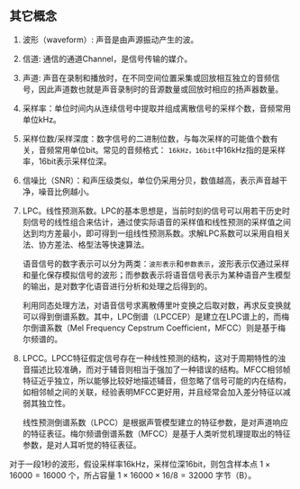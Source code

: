 ## 其它概念

1.  波形（waveform）: 声音是由声源振动产生的波。

2.  信道: 通信的通道Channel，是信号传输的媒介。

3.  声道:
    声音在录制和播放时，在不同空间位置采集或回放相互独立的音频信号，因此声道数也就是声音录制时的音源数量或回放时相应的扬声器数量。

4.  采样率：单位时间内从连续信号中提取并组成离散信号的采样个数，音频常用单位kHz。

5.  采样位数/采样深度：数字信号的二进制位数，与每次采样的可能值个数有关，音频常用单位bit。常见的音频格式：
    `16kHz，16bit`中16kHz指的是采样率，16bit表示采样位深。

6.  信噪比（SNR）：和声压级类似，单位仍采用分贝，数值越高，表示声音越干净，噪音比例越小。

7.  LPC。线性预测系数。LPC的基本思想是，当前时刻的信号可以用若干历史时刻信号的线性组合来估计，通过使实际语音的采样值和线性预测的采样值之间达到均方差最小，即可得到一组线性预测系数。求解LPC系数可以采用自相关法、协方差法、格型法等快速算法。

    语音信号的数字表示可以分为两类：`波形表示`和`参数表示`，波形表示仅通过采样和量化保存模拟信号的波形；而参数表示将语音信号表示为某种语音产生模型的输出，是对数字化语音进行分析和处理之后得到的。

    利用同态处理方法，对语音信号求离散傅里叶变换之后取对数，再求反变换就可以得到倒谱系数。其中，LPC倒谱（LPCCEP）是建立在LPC谱上的，而梅尔倒谱系数（Mel
    Frequency Cepstrum Coefficient，MFCC）则是基于梅尔频谱的。

8.  LPCC。LPCC特征假定信号存在一种线性预测的结构，这对于周期特性的浊音描述比较准确，而对于辅音则相当于强加了一种错误的结构。MFCC相邻帧特征近乎独立，所以能够比较好地描述辅音，但忽略了信号可能的内在结构，如相邻帧之间的关联，经验表明MFCC更好用，并且经常会加入差分特征以减弱其独立性。

    线性预测倒谱系数（LPCC）是根据声管模型建立的特征参数，是对声道响应的特征表征。梅尔频谱倒谱系数（MFCC）是基于人类听觉机理提取出的特征参数，是对人耳听觉的特征表征。

对于一段1秒的波形，假设采样率16kHz，采样位深16bit，则包含样本点
$1\times 16000=16000$ 个，所占容量 $1\times 16000\times 16 /8=32000$
字节（B）。